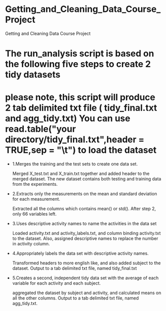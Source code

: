 Getting_and_Cleaning_Data_Course_Project
========================================

Getting and Cleaning Data Course Project 

The run_analysis script is based on the following five steps to create 2 tidy datasets
====================================================================================================
please note, this script will produce 2 tab delimited txt file ( tidy_final.txt and agg_tidy.txt)
You can use read.table("your directory/tidy_final.txt",header = TRUE,sep = "\t") to load the dataset
====================================================================================================

* 1.Merges the training and the test sets to create one data set.
    
    Merged X_test.txt and X_train.txt together and added header to the merged dataset. The new dataset contains both
    testing and training data from the experiments.

* 2.Extracts only the measurements on the mean and standard deviation for each measurement. 

    Extracted all the columns which contains mean() or std(). After step 2, only 66 variables left.
    
* 3.Uses descriptive activity names to name the activities in the data set

    Loaded activity.txt and activity_labels.txt, and column binding activity.txt to the dataset. 
    Also, assigned descriptive names to replace the number in activity column.
    
* 4.Appropriately labels the data set with descriptive activity names.

    Transformed headers to more english like, and also added subject to the dataset. 
    Output to a tab delimited txt file, named tidy_final.txt

* 5.Creates a second, independent tidy data set with the average of each variable for each activity and each subject. 

    aggregated the dataset by subject and activity, and calculated means on all the other columns.
    Output to a tab delimited txt file, named agg_tidy.txt. 
